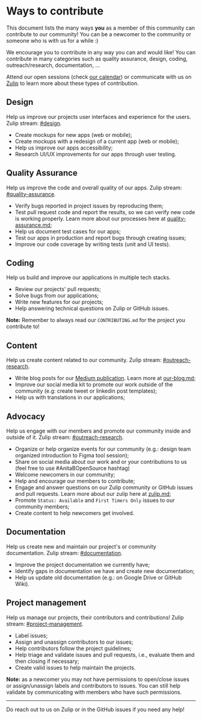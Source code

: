 # Ways to contribute

This document lists the many ways **you** as a member of this community can contribute to our community! You can be a newcomer to the community or someone who is with us for a while :)

We encourage you to contribute in any way you can and would like! You can contribute in many categories such as quality assurance, design, coding, outreach/research, documentation, ...

Attend our open sessions (check [our calendar](https://calendar.google.com/calendar/embed?src=sh10tv3mtfve62somg9nngp9tg%40group.calendar.google.com)) or communicate with us on [Zulip](https://anitab-org.zulipchat.com/) to learn more about these types of contribution.

## Design

Help us improve our projects user interfaces and experience for the users. Zulip stream: [#design](https://anitab-org.zulipchat.com/#narrow/stream/216323-design).

- Create mockups for new apps (web or mobile);
- Create mockups with a redesign of a current app (web or mobile);
- Help us improve our apps accessibility;
- Research UI/UX improvements for our apps through user testing.

## Quality Assurance

Help us improve the code and overall quality of our apps. Zulip stream: [#quality-assurance](https://anitab-org.zulipchat.com/#narrow/stream/216325-quality-assurance).

- Verify bugs reported in project issues by reproducing them;
- Test pull request code and report the results, so we can verify new code is working properly. Learn more about our processes here at [quality-assurance.md](/quality-assurance.md);
- Help us document test cases for our apps;
- Test our apps in production and report bugs through creating issues;
- Improve our code coverage by writing tests (unit and UI tests).

## Coding

Help us build and improve our applications in multiple tech stacks.

- Review our projects' pull requests;
- Solve bugs from our applications;
- Write new features for our projects;
- Help answering technical questions on Zulip or GitHub issues.

**Note:** Remember to always read our `CONTRIBUTING.md` for the project you contribute to!

## Content

Help us create content related to our community. Zulip stream: [#outreach-research](https://anitab-org.zulipchat.com/#narrow/stream/216324-outreach-research).

- Write blog posts for our [Medium publication](https://medium.com/anitab-org-open-source). Learn more at [our-blog.md](/our-blog.md);
- Improve our social media kit to promote our work outside of the community (e.g: create tweet or linkedin post templates);
- Help us with translations in our applications;

## Advocacy

Help us engage with our members and promote our community inside and outside of it. Zulip stream: [#outreach-research](https://anitab-org.zulipchat.com/#narrow/stream/216324-outreach-research).

- Organize or help organize events for our community (e.g.: design team organized introduction to Figma tool session);
- Share on social media about our work and or your contributions to us (feel free to use #AnitaBOpenSource hashtag)
- Welcome newcomers in our community;
- Help and encourage our members to contribute;
- Engage and answer questions on our Zulip community or GitHub issues and pull requests. Learn more about our zulip here at [zulip.md](/zulip.md);
- Promote `Status: Available` and `First Timers Only` issues to our community members;
- Create content to help newcomers get involved.

## Documentation

Help us create new and maintain our project's or community documentation. Zulip stream: [#documentation](https://anitab-org.zulipchat.com/#narrow/stream/216326-documentation).

- Improve the project documentation we currently have;
- Identify gaps in documentation we have and create new documentation;
- Help us update old documentation (e.g.: on Google Drive or GitHub Wiki).

## Project management

Help us manage our projects, their contributors and contributions! Zulip stream: [#project-management](https://anitab-org.zulipchat.com/#narrow/stream/258232-project-management).

- Label issues;
- Assign and unassign contributors to our issues;
- Help contributors follow the project guidelines;
- Help triage and validate issues and pull requests, i.e., evaluate them and then closing if necessary;
- Create valid issues to help maintain the projects.

**Note:** as a newcomer you may not have permissions to open/close issues or assign/unassign labels and contributors to issues. You can still help validate by communicating with members who have such permissions.

---

Do reach out to us on Zulip or in the GitHub issues if you need any help!
